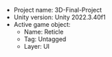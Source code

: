 <!-- UNITY CODE ASSIST INSTRUCTIONS START -->
- Project name: 3D-Final-Project
- Unity version: Unity 2022.3.40f1
- Active game object:
  - Name: Reticle
  - Tag: Untagged
  - Layer: UI
<!-- UNITY CODE ASSIST INSTRUCTIONS END -->